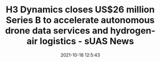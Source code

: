 ---
"title": "H3 Dynamics closes US$26 million Series B to accelerate autonomous drone data services and hydrogen-air logistics - sUAS News"
"date": "2021-10-18 12:5:43"
"feed_name": "GOOGLENEWSINDUSTRIAL"
"feed_website": "https://news.google.com/search?q=industrial%2Bincident&hl=en-US&gl=US&ceid=US:en"
"feed_rss": "https://news.google.com/rss/search?q=industrial%2Bincident&hl=en-US&gl=US&ceid=US:en"
"link": "https://www.suasnews.com/2021/10/h3-dynamics-closes-us26-million-series-b-to-accelerate-autonomous-drone-data-services-and-hydrogen-air-logistics/"
"source": "{'href': 'https://www.suasnews.com', 'title': 'sUAS News'}"
"file": "_posts/2021-1-1-84d3e683d366c4fb52de12560934466bc8c2ba3c.md"
"accident": "0"
"drilling": "0"
"represented_by": "0"
"dead": "0"
"injured": "0"
"arrested": "0"
"place": "unknown place"
"where": "unknown site"
"causes": "unknown"
"place_uri": "unknown place"
---